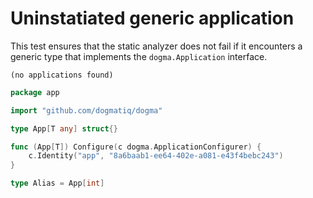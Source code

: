 # Uninstatiated generic application

This test ensures that the static analyzer does not fail if it encounters a
generic type that implements the `dogma.Application` interface.

```au:output
(no applications found)
```

```go au:input
package app

import "github.com/dogmatiq/dogma"

type App[T any] struct{}

func (App[T]) Configure(c dogma.ApplicationConfigurer) {
    c.Identity("app", "8a6baab1-ee64-402e-a081-e43f4bebc243")
}

type Alias = App[int]
```
